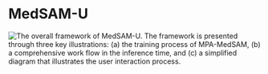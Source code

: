 # MedSAM-U

![The overall framework of MedSAM-U. The framework is presented through three key illustrations: (a) the training process of MPA-MedSAM, (b) a comprehensive work flow in the inference time, and (c) a simplified diagram that illustrates the user interaction process.](https://github.com/Zhounan1222/MedSAM-U/framework.png)
